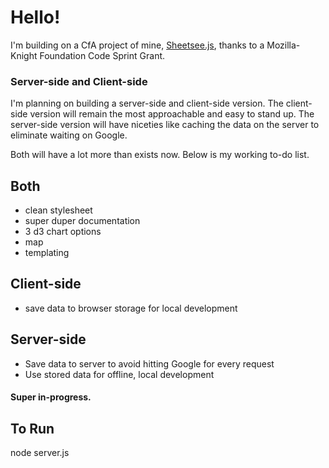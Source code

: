 # Hello!

I'm building on a CfA project of mine, [Sheetsee.js](http://jllord.github.io/sheetsee.js), thanks to a Mozilla-Knight Foundation Code Sprint Grant. 

### Server-side and Client-side

I'm planning on building a server-side and client-side version. The client-side version will remain the most approachable and easy to stand up. The server-side version will have niceties like caching the data on the server to eliminate waiting on Google.

Both will have a lot more than exists now. Below is my working to-do list. 

## Both
* clean stylesheet
* super duper documentation
* 3 d3 chart options
* map
* templating 

## Client-side
* save data to browser storage for local development

## Server-side
* Save data to server to avoid hitting Google for every request
* Use stored data for offline, local development


#### Super in-progress.

## To Run

node server.js 


